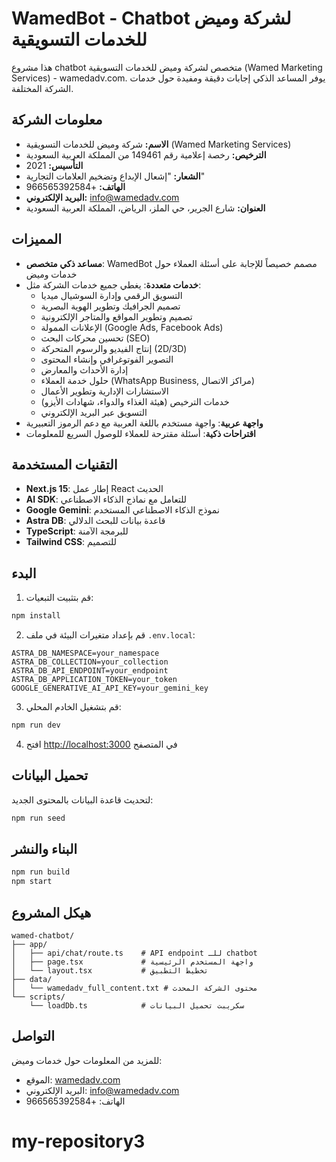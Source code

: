 # WamedBot - Chatbot لشركة وميض للخدمات التسويقية

هذا مشروع chatbot متخصص لشركة وميض للخدمات التسويقية (Wamed Marketing Services) - wamedadv.com. يوفر المساعد الذكي إجابات دقيقة ومفيدة حول خدمات الشركة المختلفة.

## معلومات الشركة

- **الاسم:** شركة وميض للخدمات التسويقية (Wamed Marketing Services)
- **الترخيص:** رخصة إعلامية رقم 149461 من المملكة العربية السعودية
- **التأسيس:** 2021
- **الشعار:** "إشعال الإبداع وتضخيم العلامات التجارية"
- **الهاتف:** +966565392584
- **البريد الإلكتروني:** info@wamedadv.com
- **العنوان:** شارع الجرير، حي الملز، الرياض، المملكة العربية السعودية

## المميزات

- **مساعد ذكي متخصص**: WamedBot مصمم خصيصاً للإجابة على أسئلة العملاء حول خدمات وميض
- **خدمات متعددة**: يغطي جميع خدمات الشركة مثل:
  - التسويق الرقمي وإدارة السوشيال ميديا
  - تصميم الجرافيك وتطوير الهوية البصرية
  - تصميم وتطوير المواقع والمتاجر الإلكترونية
  - الإعلانات الممولة (Google Ads, Facebook Ads)
  - تحسين محركات البحث (SEO)
  - إنتاج الفيديو والرسوم المتحركة (2D/3D)
  - التصوير الفوتوغرافي وإنشاء المحتوى
  - إدارة الأحداث والمعارض
  - حلول خدمة العملاء (WhatsApp Business, مراكز الاتصال)
  - الاستشارات الإدارية وتطوير الأعمال
  - خدمات الترخيص (هيئة الغذاء والدواء، شهادات الأيزو)
  - التسويق عبر البريد الإلكتروني
- **واجهة عربية**: واجهة مستخدم باللغة العربية مع دعم الرموز التعبيرية
- **اقتراحات ذكية**: أسئلة مقترحة للعملاء للوصول السريع للمعلومات

## التقنيات المستخدمة

- **Next.js 15**: إطار عمل React الحديث
- **AI SDK**: للتعامل مع نماذج الذكاء الاصطناعي
- **Google Gemini**: نموذج الذكاء الاصطناعي المستخدم
- **Astra DB**: قاعدة بيانات للبحث الدلالي
- **TypeScript**: للبرمجة الآمنة
- **Tailwind CSS**: للتصميم

## البدء

1. قم بتثبيت التبعيات:
```bash
npm install
```

2. قم بإعداد متغيرات البيئة في ملف `.env.local`:
```env
ASTRA_DB_NAMESPACE=your_namespace
ASTRA_DB_COLLECTION=your_collection
ASTRA_DB_API_ENDPOINT=your_endpoint
ASTRA_DB_APPLICATION_TOKEN=your_token
GOOGLE_GENERATIVE_AI_API_KEY=your_gemini_key
```

3. قم بتشغيل الخادم المحلي:
```bash
npm run dev
```

4. افتح [http://localhost:3000](http://localhost:3000) في المتصفح

## تحميل البيانات

لتحديث قاعدة البيانات بالمحتوى الجديد:
```bash
npm run seed
```

## البناء والنشر

```bash
npm run build
npm start
```

## هيكل المشروع

```
wamed-chatbot/
├── app/
│   ├── api/chat/route.ts    # API endpoint للـ chatbot
│   ├── page.tsx             # واجهة المستخدم الرئيسية
│   └── layout.tsx           # تخطيط التطبيق
├── data/
│   └── wamedadv_full_content.txt # محتوى الشركة المحدث
└── scripts/
    └── loadDb.ts            # سكريبت تحميل البيانات
```

## التواصل

للمزيد من المعلومات حول خدمات وميض:
- الموقع: [wamedadv.com](https://wamedadv.com)
- البريد الإلكتروني: info@wamedadv.com
- الهاتف: +966565392584
# my-repository3
